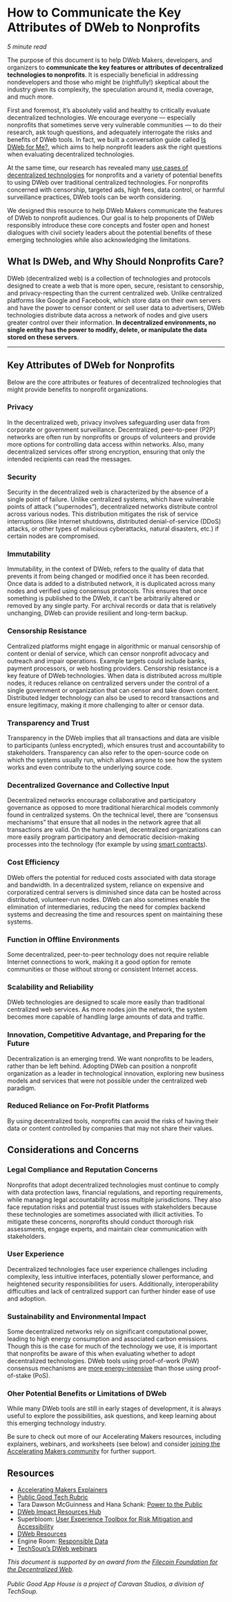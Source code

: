 # How to Communicate the Key Attributes of DWeb to Nonprofits

_5 minute read_

The purpose of this document is to help DWeb Makers, developers, and organizers to **communicate the key features or attributes of decentralized technologies to nonprofits**. It is especially beneficial in addressing nondevelopers and those who might be (rightfully!) skeptical about the industry given its complexity, the speculation around it, media coverage, and much more.

First and foremost, it’s absolutely valid and healthy to critically evaluate decentralized technologies. We encourage everyone — especially nonprofits that sometimes serve very vulnerable communities — to do their research, ask tough questions, and adequately interrogate the risks and benefits of DWeb tools. In fact, we built a conversation guide called [Is DWeb for Me?](https://github.com/CaravanStudios/PublicGoodAppHouse/blob/1d8a280093ea1cfde2957000a21663d397d8f2a0/AcceleratingMakers/Guides/Is-DWeb-for-Me.md), which aims to help nonprofit leaders ask the right questions when evaluating decentralized technologies.

At the same time, our research has revealed many [use cases of decentralized technologies](https://github.com/CaravanStudios/PublicGoodAppHouse/tree/88f87f7a50c9bcf8998776eab8595c0964d609ba/AcceleratingMakers/UseCases#readme) for nonprofits and a variety of potential benefits to using DWeb over traditional centralized technologies. For nonprofits concerned with censorship, targeted ads, high fees, data control, or harmful surveillance practices, DWeb tools can be worth considering.

We designed this resource to help DWeb Makers communicate the features of DWeb to nonprofit audiences. Our goal is to help proponents of DWeb responsibly introduce these core concepts and foster open and honest dialogues with civil society leaders about the potential benefits of these emerging technologies while also acknowledging the limitations.


## What Is DWeb, and Why Should Nonprofits Care?

DWeb (decentralized web) is a collection of technologies and protocols designed to create a web that is more open, secure, resistant to censorship, and privacy-respecting than the current centralized web. Unlike centralized platforms like Google and Facebook, which store data on their own servers and have the power to censor content or sell user data to advertisers, DWeb technologies distribute data across a network of nodes and give users greater control over their information. **In decentralized environments, no single entity has the power to modify, delete, or manipulate the data stored on these servers**.


---


## Key Attributes of DWeb for Nonprofits

Below are the core attributes or features of decentralized technologies that might provide benefits to nonprofit organizations.


### Privacy

In the decentralized web, privacy involves safeguarding user data from corporate or government surveillance. Decentralized, peer-to-peer (P2P) networks are often run by nonprofits or groups of volunteers and provide more options for controlling data access within networks. Also, many decentralized services offer strong encryption, ensuring that only the intended recipients can read the messages.


### Security

Security in the decentralized web is characterized by the absence of a single point of failure. Unlike centralized systems, which have vulnerable points of attack (“supernodes”), decentralized networks distribute control across various nodes. This distribution mitigates the risk of service interruptions (like Internet shutdowns, distributed denial-of-service (DDoS) attacks, or other types of malicious cyberattacks, natural disasters, etc.) if certain nodes are compromised.


### Immutability

Immutability, in the context of DWeb, refers to the quality of data that prevents it from being changed or modified once it has been recorded. Once data is added to a distributed network, it is duplicated across many nodes and verified using consensus protocols. This ensures that once something is published to the DWeb, it can't be arbitrarily altered or removed by any single party. For archival records or data that is relatively unchanging, DWeb can provide resilient and long-term backup.


### Censorship Resistance

Centralized platforms might engage in algorithmic or manual censorship of content or denial of service, which can censor nonprofit advocacy and outreach and impair operations. Example targets could include banks, payment processors, or web hosting providers. Censorship resistance is a key feature of DWeb technologies. When data is distributed across multiple nodes, it reduces reliance on centralized servers under the control of a single government or organization that can censor and take down content. Distributed ledger technology can also be used to record transactions and ensure legitimacy, making it more challenging to alter or censor data.


### Transparency and Trust

Transparency in the DWeb implies that all transactions and data are visible to participants (unless encrypted), which ensures trust and accountability to stakeholders. Transparency can also refer to the open-source code on which the systems usually run, which allows anyone to see how the system works and even contribute to the underlying source code.


### Decentralized Governance and Collective Input

Decentralized networks encourage collaborative and participatory governance as opposed to more traditional hierarchical models commonly found in centralized systems. On the technical level, there are “consensus mechanisms” that ensure that all nodes in the network agree that all transactions are valid. On the human level, decentralized organizations can more easily program participatory and democratic decision-making processes into the technology (for example by using [smart contracts](https://github.com/CaravanStudios/PublicGoodAppHouse/tree/88f87f7a50c9bcf8998776eab8595c0964d609ba/AcceleratingMakers/DwebExplainers#readme)).


### Cost Efficiency

DWeb offers the potential for reduced costs associated with data storage and bandwidth. In a decentralized system, reliance on expensive and corporatized central servers is diminished since data can be hosted across distributed, volunteer-run nodes. DWeb can also sometimes enable the elimination of intermediaries, reducing the need for complex backend systems and decreasing the time and resources spent on maintaining these systems.


### Function in Offline Environments

Some decentralized, peer-to-peer technology does not require reliable Internet connections to work, making it a good option for remote communities or those without strong or consistent Internet access.


### Scalability and Reliability

DWeb technologies are designed to scale more easily than traditional centralized web services. As more nodes join the network, the system becomes more capable of handling large amounts of data and traffic.


### Innovation, Competitive Advantage, and Preparing for the Future

Decentralization is an emerging trend. We want nonprofits to be leaders, rather than be left behind. Adopting DWeb can position a nonprofit organization as a leader in technological innovation, exploring new business models and services that were not possible under the centralized web paradigm.


### Reduced Reliance on For-Profit Platforms

By using decentralized tools, nonprofits can avoid the risks of having their data or content controlled by companies that may not share their values.


## Considerations and Concerns


### Legal Compliance and Reputation Concerns

Nonprofits that adopt decentralized technologies must continue to comply with data protection laws, financial regulations, and reporting requirements, while managing legal accountability across multiple jurisdictions. They also face reputation risks and potential trust issues with stakeholders because these technologies are sometimes associated with illicit activities. To mitigate these concerns, nonprofits should conduct thorough risk assessments, engage experts, and maintain clear communication with stakeholders.


### User Experience

Decentralized technologies face user experience challenges including complexity, less intuitive interfaces, potentially slower performance, and heightened security responsibilities for users. Additionally, interoperability difficulties and lack of centralized support can further hinder ease of use and adoption.


### Sustainability and Environmental Impact

Some decentralized networks rely on significant computational power, leading to high energy consumption and associated carbon emissions. Though this is the case for much of the technology we use, it is important that nonprofits be aware of this when evaluating whether to adopt decentralized technologies. DWeb tools using proof-of-work (PoW) consensus mechanisms are [more energy-intensive](https://www.investopedia.com/tech/whats-environmental-impact-cryptocurrency/) than those using proof-of-stake (PoS).


### Oher Potential Benefits or Limitations of DWeb

While many DWeb tools are still in early stages of development, it is always useful to explore the possibilities, ask questions, and keep learning about this emerging technology industry.

Be sure to check out more of our Accelerating Makers resources, including explainers, webinars, and worksheets (see below) and consider [joining the Accelerating Makers community](https://page.techsoup.org/pgah-makers-subscribe) for further support.


## Resources



* [Accelerating Makers Explainers](https://acceleratingmakers.publicgoodapphouse.org/resources)
* [Public Good Tech Rubric](https://github.com/CaravanStudios/PublicGoodAppHouse/tree/main/AcceleratingMakers/Rubric) 
* Tara Dawson McGuinness and Hana Schank: [Power to the Public](https://press.princeton.edu/books/ebook/9780691216638/power-to-the-public)
* [DWeb Impact Resources Hub](https://ffdweb.org/resources/)
* Superbloom: [User Experience Toolbox for Risk Mitigation and Accessibility](https://docs.google.com/document/d/1pkbQLUZ95gcxEvZtxdAa384DrEkgbI4Oyd6wxpLq9O0/edit#heading=h.f7ghcbd1rvda) 
* [DWeb Resources](https://getdweb.net/resources/)
* Engine Room: [Responsible Data](https://responsibledata.io/about/)
* [TechSoup’s DWeb webinars](https://acceleratingmakers.publicgoodapphouse.org/blog/_blog-posts/accelerating-makers-past-event-recordings)

_This document is supported by an award from the [Filecoin Foundation for the Decentralized Web](https://ffdweb.org/). \
 \
Public Good App House is a project of Caravan Studios, a division of TechSoup._
